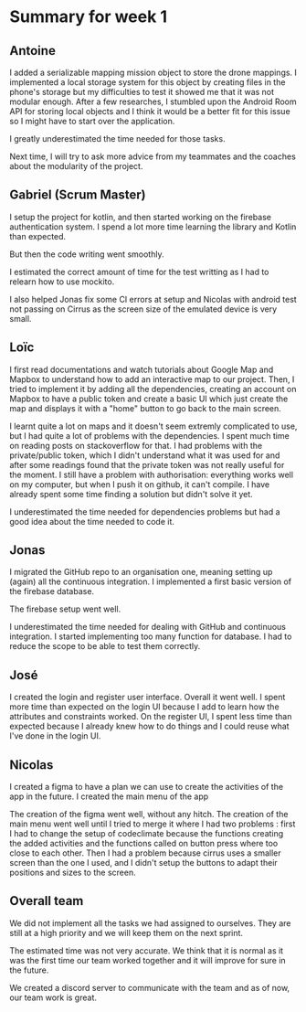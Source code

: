 # Summary for week 1

## Antoine

I added a serializable mapping mission object to store the drone mappings.
I implemented a local storage system for this object by creating files in the phone's storage but my difficulties to test it showed me that it was not modular enough.
After a few researches, I stumbled upon the Android Room API for storing local objects and I think it would be a better fit for this issue so I might have to start over the application.

I greatly underestimated the time needed for those tasks.

Next time, I will try to ask more advice from my teammates and the coaches about the modularity of the project.

## Gabriel (Scrum Master)

I setup the project for kotlin, and then started working on the firebase authentication system.
I spend a lot more time learning the library and Kotlin than expected.

But then the code writing went smoothly.

I estimated the correct amount of time for the test writting as I had to relearn how to use mockito.

I also helped Jonas fix some CI errors at setup and Nicolas with android test not passing on Cirrus 
as the screen size of the emulated device is very small.

## Loïc

I first read documentations and watch tutorials about Google Map and Mapbox to understand how to add an interactive map to our project. Then, I tried to implement it by adding all the dependencies, creating an account on Mapbox to have a public token and create a basic UI which just create the map and displays it with a "home" button to go back to the main screen.

I learnt quite a lot on maps and it doesn't seem extremly complicated to use, but I had quite a lot of problems with the dependencies. I spent much time on reading posts on stackoverflow for that. I had problems with the private/public token, which I didn't understand what it was used for and after some readings found that the private token was not really useful for the moment. I still have a problem with authorisation: everything works well on my computer, but when I push it on github, it can't compile. I have already spent some time finding a solution but didn't solve it yet.

I underestimated the time needed for dependencies problems but had a good idea about the time needed to code it.

## Jonas

I migrated the GitHub repo to an organisation one, meaning setting up (again) all the continuous integration.
I implemented a first basic version of the firebase database.

The firebase setup went well.

I underestimated the time needed for dealing with GitHub and continuous integration.
I started implementing too many function for database. I had to reduce the scope to be able to test them correctly.

## José
I created the login and register user interface.
Overall it went well.
I spent more time than expected on the login UI because I add to learn how the attributes and constraints worked.
On the register UI, I spent less time than expected because I already knew how to do things and I could reuse what I've done in the login UI.

## Nicolas
I created a figma to have a plan we can use to create the activities of the app in the future.
I created the main menu of the app

The creation of the figma went well, without any hitch.
The creation of the main menu went well until I tried to merge it where I had two problems : first I had to change the setup of codeclimate
because the functions creating the added activities and the functions called on button press where too close to each other. Then I had a
problem because cirrus uses a smaller screen than the one I used, and I didn't setup the buttons to adapt their positions and sizes to the 
screen.

## Overall team

We did not implement all the tasks we had assigned to ourselves. They are still at a high priority and we will keep them on the next sprint.

The estimated time was not very accurate. We think that it is normal as it was the first time our team worked together and it will improve for sure in the future.

We created a discord server to communicate with the team and as of now, our team work is great.
